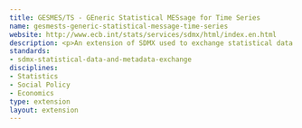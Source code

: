 ```yaml
---
title: GESMES/TS - GEneric Statistical MESsage for Time Series
name: gesmests-generic-statistical-message-time-series
website: http://www.ecb.int/stats/services/sdmx/html/index.en.html
description: <p>An extension of SDMX used to exchange statistical data and metadata.</p>
standards:
- sdmx-statistical-data-and-metadata-exchange
disciplines:
- Statistics
- Social Policy
- Economics
type: extension
layout: extension
---
```


